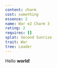 ```yaml
---
content: charm
cost: something
essence: 2
name: War e2 Charm 3
rating: 2
requires: []
splat: Second Sunrise
trait: War
tree: Leader
---
```


Hello **world**!
